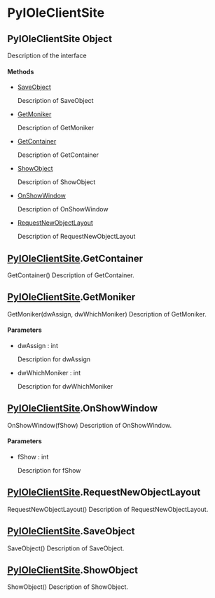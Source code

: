 # PyIOleClientSite

## PyIOleClientSite Object



Description of the interface

#### Methods


  - [SaveObject](PyIOleClientSite.md#pyioleclientsitesaveobject)

    Description of SaveObject&nbsp;

  - [GetMoniker](PyIOleClientSite.md#pyioleclientsitegetmoniker)

    Description of GetMoniker&nbsp;

  - [GetContainer](PyIOleClientSite.md#pyioleclientsitegetcontainer)

    Description of GetContainer&nbsp;

  - [ShowObject](PyIOleClientSite.md#pyioleclientsiteshowobject)

    Description of ShowObject&nbsp;

  - [OnShowWindow](PyIOleClientSite.md#pyioleclientsiteonshowwindow)

    Description of OnShowWindow&nbsp;

  - [RequestNewObjectLayout](PyIOleClientSite.md#pyioleclientsiterequestnewobjectlayout)

    Description of RequestNewObjectLayout&nbsp;

## [PyIOleClientSite](#pyioleclientsite)\.GetContainer

GetContainer\(\)
Description of GetContainer\.

## [PyIOleClientSite](#pyioleclientsite)\.GetMoniker

GetMoniker\(dwAssign, dwWhichMoniker\)
Description of GetMoniker\.

#### Parameters


  - dwAssign : int

    Description for dwAssign

  - dwWhichMoniker : int

    Description for dwWhichMoniker

## [PyIOleClientSite](#pyioleclientsite)\.OnShowWindow

OnShowWindow\(fShow\)
Description of OnShowWindow\.

#### Parameters


  - fShow : int

    Description for fShow

## [PyIOleClientSite](#pyioleclientsite)\.RequestNewObjectLayout

RequestNewObjectLayout\(\)
Description of RequestNewObjectLayout\.

## [PyIOleClientSite](#pyioleclientsite)\.SaveObject

SaveObject\(\)
Description of SaveObject\.

## [PyIOleClientSite](#pyioleclientsite)\.ShowObject

ShowObject\(\)
Description of ShowObject\.